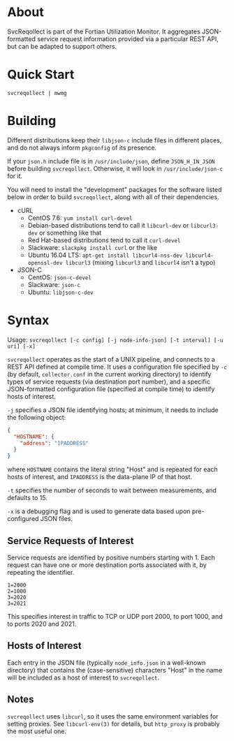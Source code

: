 # About

SvcReqollect is part of the Fortian Utilization Monitor.  It aggregates
JSON-formatted service request information provided via a particular REST
API, but can be adapted to support others.

# Quick Start

`svcreqollect | mwmg`

# Building

Different distributions keep their `libjson-c` include files in different
places, and do not always inform `pkgconfig` of its presence.

If your `json.h` include file is in `/usr/include/json`, define
`JSON_H_IN_JSON` before building `svcreqollect`.  Otherwise, it will look in
`/usr/include/json-c` for it.

You will need to install the "development" packages for the software listed
below in order to build `svcreqollect`, along with all of their
dependencies.

- cURL
  - CentOS 7.6: `yum install curl-devel`
  - Debian-based distributions tend to call it `libcurl-dev` or `libcurl3-dev` or something like that
  - Red Hat-based distributions tend to call it `curl-devel`
  - Slackware: `slackpkg install curl` or the like
  - Ubuntu 16.04 LTS: `apt-get install libcurl4-nss-dev libcurl4-openssl-dev libcurl3` (mixing `libcurl3` and `libcurl4` isn't a typo)
- JSON-C
  - CentOS: `json-c-devel`
  - Slackware: `json-c`
  - Ubuntu: `libjson-c-dev`

# Syntax

Usage: `svcreqollect [-c config] [-j node-info-json] [-t interval] [-u uri] [-x]`

`svcreqollect` operates as the start of a UNIX pipeline, and connects to a
REST API defined at compile time.  It uses a configuration file specified by
`-c` (by default, `collector.conf` in the current working directory) to
identify types of service requests (via destination port number), and a
specific JSON-formatted configuration file (specified at compile time) to
identify hosts of interest.

`-j` specifies a JSON file identifying hosts; at minimum, it needs to
include the following object:

```json
{
  "HOSTNAME": {
    "address": "IPADDRESS"
  }
}
```

where `HOSTNAME` contains the literal string "Host" and is repeated for each
hosts of interest, and `IPADDRESS` is the data-plane IP of that host.

`-t` specifies the number of seconds to wait between measurements, and defaults
to 15.

`-x` is a debugging flag and is used to generate data based upon
pre-configured JSON files.

## Service Requests of Interest

Service requests are identified by positive numbers starting
with 1.  Each request can have one or more destination ports associated with
it, by repeating the identifier.

    1=2000
    2=1000
    3=2020
    3=2021

This specifies interest in traffic to TCP or UDP port 2000, to port 1000,
and to ports 2020 and 2021.

## Hosts of Interest

Each entry in the JSON file (typically `node_info.json` in a well-known directory) that contains the (case-sensitive) characters "Host" in the name will be included as a host of interest to `svcreqollect`.

## Notes

`svcreqollect` uses `libcurl`, so it uses the same environment variables for
setting proxies.  See `libcurl-env(3)` for details, but `http_proxy` is
probably the most useful one.
